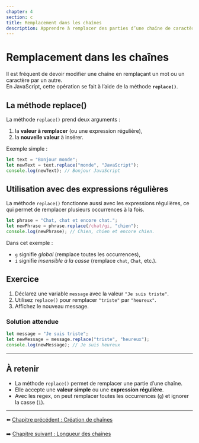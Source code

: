 ```yaml
---
chapter: 4
section: c
title: Remplacement dans les chaînes
description: Apprendre à remplacer des parties d’une chaîne de caractères avec JavaScript en utilisant la méthode replace().
---
```


# Remplacement dans les chaînes

Il est fréquent de devoir modifier une chaîne en remplaçant un mot ou un caractère par un autre.  
En JavaScript, cette opération se fait à l’aide de la méthode **`replace()`**.


## La méthode replace()

La méthode `replace()` prend deux arguments :  
1. la **valeur à remplacer** (ou une expression régulière),  
2. la **nouvelle valeur** à insérer.  

Exemple simple :

```javascript
let text = "Bonjour monde";
let newText = text.replace("monde", "JavaScript");
console.log(newText); // Bonjour JavaScript
```


## Utilisation avec des expressions régulières

La méthode `replace()` fonctionne aussi avec les expressions régulières, ce qui permet de remplacer plusieurs occurrences à la fois.

```javascript
let phrase = "Chat, chat et encore chat.";
let newPhrase = phrase.replace(/chat/gi, "chien");
console.log(newPhrase); // Chien, chien et encore chien.
```

Dans cet exemple :

* `g` signifie *global* (remplace toutes les occurrences),
* `i` signifie *insensible à la casse* (remplace `chat`, `Chat`, etc.).


## Exercice

1. Déclarez une variable `message` avec la valeur `"Je suis triste"`.
2. Utilisez `replace()` pour remplacer `"triste"` par `"heureux"`.
3. Affichez le nouveau message.


### Solution attendue

```javascript
let message = "Je suis triste";
let newMessage = message.replace("triste", "heureux");
console.log(newMessage); // Je suis heureux
```

---

## À retenir

* La méthode `replace()` permet de remplacer une partie d’une chaîne.
* Elle accepte une **valeur simple** ou une **expression régulière**.
* Avec les regex, on peut remplacer toutes les occurrences (`g`) et ignorer la casse (`i`).

---

⬅️ [Chapitre précédent : Création de chaînes](./b_Creation.md)

➡️ [Chapitre suivant : Longueur des chaînes](./d_Longueur.md)
